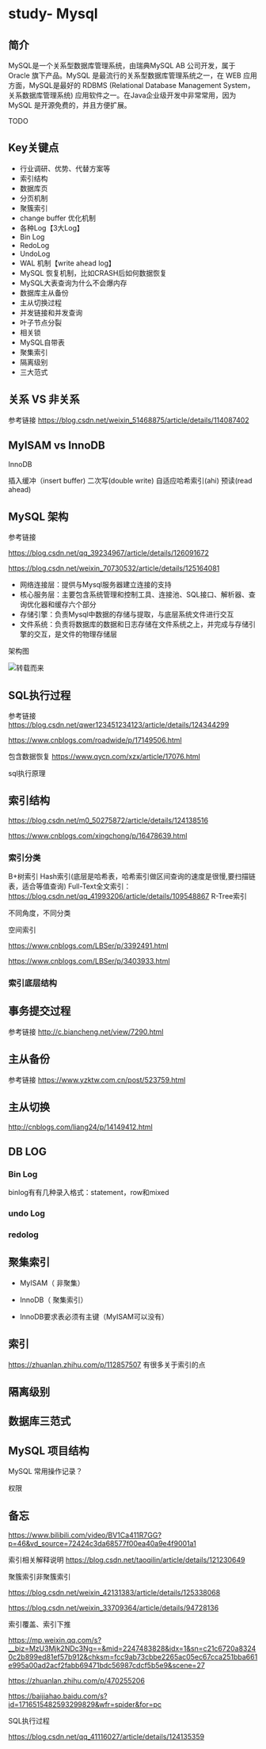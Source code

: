 # study- Mysql #
## 简介

MySQL是一个关系型数据库管理系统，由瑞典MySQL AB 公司开发，属于 Oracle 旗下产品。MySQL 是最流行的关系型数据库管理系统之一，在 WEB 应用方面，MySQL是最好的 RDBMS (Relational Database Management System，关系数据库管理系统) 应用软件之一。在Java企业级开发中非常常用，因为 MySQL 是开源免费的，并且方便扩展。



TODO

## Key关键点

- 行业调研、优势、代替方案等
- 索引结构 
- 数据库页
- 分页机制
- 聚簇索引
- change buffer 优化机制
- 各种Log【3大Log】
- Bin Log
- RedoLog
- UndoLog
- WAL 机制【write ahead log】
- MySQL 恢复机制，比如CRASH后如何数据恢复
- MySQL大表查询为什么不会爆内存
- 数据库主从备份
- 主从切换过程 
- 并发链接和并发查询
- 叶子节点分裂
- 相关锁
- MySQL自带表
- 聚集索引
- 隔离级别
- 三大范式



## 关系 VS 非关系

参考链接 https://blog.csdn.net/weixin_51468875/article/details/114087402



## MyISAM vs InnoDB

InnoDB

插入缓冲（insert buffer)
二次写(double write)
自适应哈希索引(ahi)
预读(read ahead)



## MySQL 架构

参考链接 

https://blog.csdn.net/qq_39234967/article/details/126091672

https://blog.csdn.net/weixin_70730532/article/details/125164081

- 网络连接层：提供与Mysql服务器建立连接的支持
- 核心服务层：主要包含系统管理和控制工具、连接池、SQL接口、解析器、查询优化器和缓存六个部分
- 存储引擎：负责Mysql中数据的存储与提取，与底层系统文件进行交互
- 文件系统：负责将数据库的数据和日志存储在文件系统之上，并完成与存储引擎的交互，是文件的物理存储层
  

架构图

![转载而来](https://img-blog.csdnimg.cn/20210303232240506.png)



## SQL执行过程

参考链接 https://blog.csdn.net/qwer123451234123/article/details/124344299

https://www.cnblogs.com/roadwide/p/17149506.html

包含数据恢复 https://www.qycn.com/xzx/article/17076.html



sql执行原理

## 索引结构

https://blog.csdn.net/m0_50275872/article/details/124138516

https://www.cnblogs.com/xingchong/p/16478639.html



### 索引分类

B+树索引
Hash索引(底层是哈希表，哈希索引做区间查询的速度是很慢,要扫描链表，适合等值查询)
Full-Text全文索引： https://blog.csdn.net/qq_41993206/article/details/109548867
R-Tree索引

不同角度，不同分类



空间索引 

https://www.cnblogs.com/LBSer/p/3392491.html

https://www.cnblogs.com/LBSer/p/3403933.html

### 索引底层结构





## 事务提交过程

参考链接 http://c.biancheng.net/view/7290.html



## 主从备份

参考链接 https://www.yzktw.com.cn/post/523759.html



## 主从切换 

http://cnblogs.com/liang24/p/14149412.html



## DB LOG

### Bin Log

binlog有有几种录入格式：statement，row和mixed

### undo Log

### redolog



## 聚集索引 

- MyISAM（ 非聚集）

- InnoDB（ 聚集索引）

- InnoDB要求表必须有主键（MyISAM可以没有）



## 索引



https://zhuanlan.zhihu.com/p/112857507 有很多关于索引的点



## 隔离级别



## 数据库三范式



## MySQL 项目结构

MySQL 常用操作记录？

权限



## 备忘

https://www.bilibili.com/video/BV1Ca411R7GG?p=46&vd_source=72424c3da68577f00ea40a9e4f9001a1




索引相关解释说明 https://blog.csdn.net/taoqilin/article/details/121230649

聚簇索引非聚簇索引 

https://blog.csdn.net/weixin_42131383/article/details/125338068

https://blog.csdn.net/weixin_33709364/article/details/94728136

索引覆盖、索引下推

https://mp.weixin.qq.com/s?__biz=MzU3Mjk2NDc3Ng==&mid=2247483828&idx=1&sn=c21c6720a83240c2b899ed81ef57b912&chksm=fcc9ab73cbbe2265ac05ec67cca251bba661e995a00ad2acf2fabb69471bdc56987cdcf5b5e9&scene=27

https://zhuanlan.zhihu.com/p/470255206

https://baijiahao.baidu.com/s?id=1716515482593299829&wfr=spider&for=pc

SQL执行过程 

https://blog.csdn.net/qq_41116027/article/details/124135359



